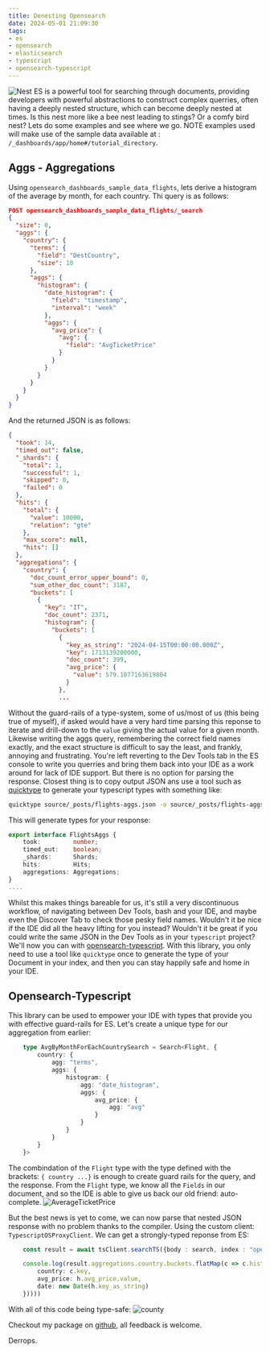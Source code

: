 ```yaml
---
title: Denesting Opensearch
date: 2024-05-01 21:09:30
tags:
- es
- opensearch
- elasticsearch
- typescript
- opensearch-typescript
---
```



![Nest](/images/bees-nest.jpg)
ES is a powerful tool for searching through documents, providing developers with powerful abstractions to construct complex querries, often having a deeply nested structure, which can become deeply nested at times. Is this nest more like a bee nest leading to stings? Or a comfy bird nest? Lets do some examples and see where we go. NOTE examples used will make use of the sample data available at : `/_dashboards/app/home#/tutorial_directory`.

## Aggs - Aggregations

Using `opensearch_dashboards_sample_data_flights`, lets derive a histogram of the average by month, for each country. Thi query is as follows:

```json
POST opensearch_dashboards_sample_data_flights/_search
{
  "size": 0, 
  "aggs": {
    "country": {
      "terms": {
        "field": "DestCountry",
        "size": 10
      },
      "aggs": {
        "histogram": {
          "date_histogram": {
            "field": "timestamp",
            "interval": "week"
          },
          "aggs": {
            "avg_price": {
              "avg": {
                "field": "AvgTicketPrice"
              }
            }
          }
        }
      }
    }
  }
}
```
And the returned JSON is as follows:
```json
{
  "took": 14,
  "timed_out": false,
  "_shards": {
    "total": 1,
    "successful": 1,
    "skipped": 0,
    "failed": 0
  },
  "hits": {
    "total": {
      "value": 10000,
      "relation": "gte"
    },
    "max_score": null,
    "hits": []
  },
  "aggregations": {
    "country": {
      "doc_count_error_upper_bound": 0,
      "sum_other_doc_count": 3187,
      "buckets": [
        {
          "key": "IT",
          "doc_count": 2371,
          "histogram": {
            "buckets": [
              {
                "key_as_string": "2024-04-15T00:00:00.000Z",
                "key": 1713139200000,
                "doc_count": 399,
                "avg_price": {
                  "value": 579.1077163619804
                }
              },
              ...
```

 Without the guard-rails of a type-system, some of us/most of us (this being true of myself), if asked would have a very hard time parsing this reponse to iterate and drill-down to the `value` giving the actual value for a given month. Likewise writing the aggs query, remembering the correct field names exactly, and the exact structure is difficult to say the least, and frankly, annoying and frustrating. You're left reverting to the Dev Tools tab in the ES console to write you querries and bring them back into your IDE as a work around for lack of IDE support. But there is no option for parsing the response. Closest thing is to copy output JSON ans use a tool such as [quicktype](https://quicktype.io) to generate your typescript types with something like:

```bash
quicktype source/_posts/flights-aggs.json -o source/_posts/flights-aggs.ts
```

This will generate types for your response:

```typescript
export interface FlightsAggs {
    took:         number;
    timed_out:    boolean;
    _shards:      Shards;
    hits:         Hits;
    aggregations: Aggregations;
}
....
```

Whilst this makes things bareable for us, it's still a very discontinuous workflow, of navigating between Dev Tools, bash and your IDE, and maybe even the Discover Tab to check those pesky field names. Wouldn't it be nice if the IDE did all the heavy lifting for you instead? Wouldn't it be great if you could write the same JSON in the Dev Tools as in your `typescript` project? We'll now you can with [opensearch-typescript](https://www.npmjs.com/package/opensearch-typescript). With this library, you only need to use a tool like `quicktype` once to generate the type of your Document in your index, and then you can stay happily safe and home in your IDE.


## Opensearch-Typescript
This library can be used to empower your IDE with types that provide you with effective guard-rails for ES. Let's create a unique type for our aggregation from earlier:
 
```typescript
    type AvgByMonthForEachCountrySearch = Search<Flight, {
        country: {
            agg: "terms",
            aggs: {
                histogram: {
                    agg: "date_histogram",
                    aggs: {
                        avg_price: {
                            agg: "avg"
                        }
                    }
                }
            }
        }
    }>
```
The combindation of the `Flight` type with the type defined with the brackets: `{ country ...}` is enough to create guard rails for the query, and the response. From the `Flight` type, we know all the `Fields` in our document, and so the IDE is able to give us back our old friend: auto-complete.
![AverageTicketPrice](/images/posts/denesting-opensearch/AverageTicketPrice.png)

But the best news is yet to come, we can now parse that nested JSON response with no problem thanks to the compiler. Using the custom client: `TypescriptOSProxyClient`. We can get a strongly-typed reponse from ES:

```typescript
    const result = await tsClient.searchTS({body : search, index : "opensearch_dashboards_sample_data_flights"})

    console.log(result.aggregations.country.buckets.flatMap(c => c.histogram.buckets.flatMap(h => ({
        country: c.key,
        avg_price: h.avg_price.value,
        date: new Date(h.key_as_string)
    }))))
```

With all of this code being type-safe:
![county](/images/posts/denesting-opensearch/county.png)

Checkout my package on [github](https://github.com/derrops-net/opensearch-typescript#readme), all feedback is welcome.





Derrops.
